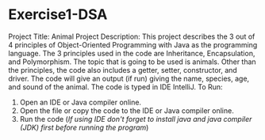 # Exercise1-DSA
Project Title: Animal
Project Description:
  This project describes the 3 out of 4 principles of Object-Oriented Programming with Java as the programming language. The 3 principles used in the code are Inheritance, Encapsulation, and Polymorphism. The topic that is going to be used is animals. Other than the principles, the code also includes a getter, setter, constructor, and driver. The code will give an output (if run) giving the name, species, age, and sound of the animal. The code is typed in IDE IntelliJ.
To Run:
  1. Open an IDE or Java compiler online.
  2. Open the file or copy the code to the IDE or Java compiler online.
  3. Run the code
(*If using IDE don't forget to install java and java compiler (JDK) first before running the program*)

